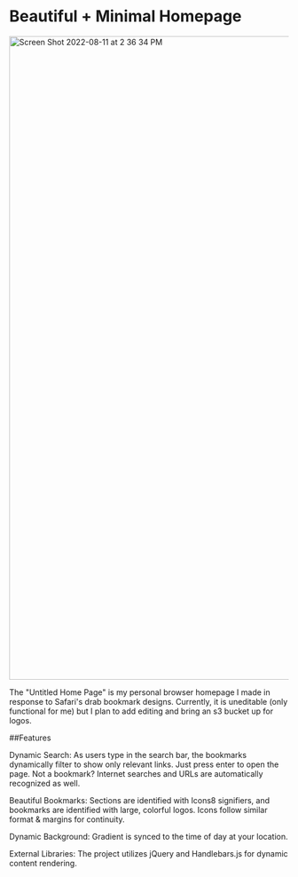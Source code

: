 # Beautiful + Minimal Homepage

<img width="1160" alt="Screen Shot 2022-08-11 at 2 36 34 PM" src="https://github.com/alextyang/untitled-home-page/assets/28496139/a617c5ab-ad33-42e3-838e-2a960a0781f4">

The "Untitled Home Page" is my personal browser homepage I made in response to Safari's drab bookmark designs. Currently, it is uneditable (only functional for me) but I plan to add editing and bring an s3 bucket up for logos.

##Features

Dynamic Search: As users type in the search bar, the bookmarks dynamically filter to show only relevant links. Just press enter to open the page. Not a bookmark? Internet searches and URLs are automatically recognized as well.

Beautiful Bookmarks: Sections are identified with Icons8 signifiers, and bookmarks are identified with large, colorful logos. Icons follow similar format & margins for continuity.

Dynamic Background: Gradient is synced to the time of day at your location. 

External Libraries: The project utilizes jQuery and Handlebars.js for dynamic content rendering.
